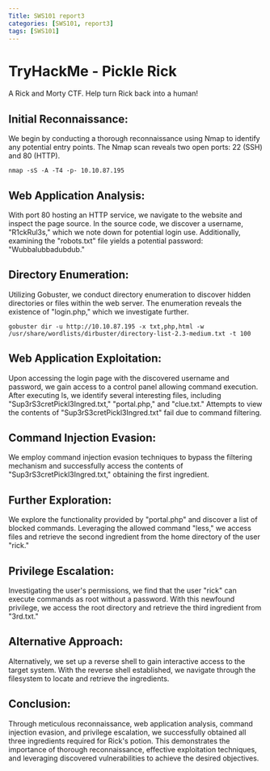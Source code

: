 ```yaml
---
Title: SWS101 report3
categories: [SWS101, report3]
tags: [SWS101]
---
```


# TryHackMe - Pickle Rick
A Rick and Morty CTF. Help turn Rick back into a human!

## Initial Reconnaissance:
We begin by conducting a thorough reconnaissance using Nmap to identify any potential entry points. The Nmap scan reveals two open ports: 22 (SSH) and 80 (HTTP).

    nmap -sS -A -T4 -p- 10.10.87.195

## Web Application Analysis:
With port 80 hosting an HTTP service, we navigate to the website and inspect the page source. In the source code, we discover a username, "R1ckRul3s," which we note down for potential login use. Additionally, examining the "robots.txt" file yields a potential password: "Wubbalubbadubdub."

## Directory Enumeration:
Utilizing Gobuster, we conduct directory enumeration to discover hidden directories or files within the web server. The enumeration reveals the existence of "login.php," which we investigate further.

    gobuster dir -u http://10.10.87.195 -x txt,php,html -w /usr/share/wordlists/dirbuster/directory-list-2.3-medium.txt -t 100

## Web Application Exploitation:
Upon accessing the login page with the discovered username and password, we gain access to a control panel allowing command execution. After executing ls, we identify several interesting files, including "Sup3rS3cretPickl3Ingred.txt," "portal.php," and "clue.txt." Attempts to view the contents of "Sup3rS3cretPickl3Ingred.txt" fail due to command filtering.

## Command Injection Evasion:
We employ command injection evasion techniques to bypass the filtering mechanism and successfully access the contents of "Sup3rS3cretPickl3Ingred.txt," obtaining the first ingredient.

## Further Exploration:
We explore the functionality provided by "portal.php" and discover a list of blocked commands. Leveraging the allowed command "less," we access files and retrieve the second ingredient from the home directory of the user "rick."

## Privilege Escalation:
Investigating the user's permissions, we find that the user "rick" can execute commands as root without a password. With this newfound privilege, we access the root directory and retrieve the third ingredient from "3rd.txt."

## Alternative Approach:
Alternatively, we set up a reverse shell to gain interactive access to the target system. With the reverse shell established, we navigate through the filesystem to locate and retrieve the ingredients.

## Conclusion:
Through meticulous reconnaissance, web application analysis, command injection evasion, and privilege escalation, we successfully obtained all three ingredients required for Rick's potion. This demonstrates the importance of thorough reconnaissance, effective exploitation techniques, and leveraging discovered vulnerabilities to achieve the desired objectives.